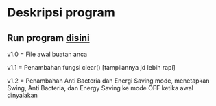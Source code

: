 # Deskripsi program

## Run program [disini](https://colab.research.google.com/drive/1Eb84VIp2XLBe1S4rPlrzKwtVirl-HHbf?usp=sharing)

v1.0 = File awal buatan anca

v1.1 = Penambahan fungsi clear() [tampilannya jd lebih rapi]

v1.2 = Penambahan Anti Bacteria dan Energi Saving mode, menetapkan Swing, Anti Bacteria, dan Energy Saving ke mode OFF ketika awal dinyalakan
